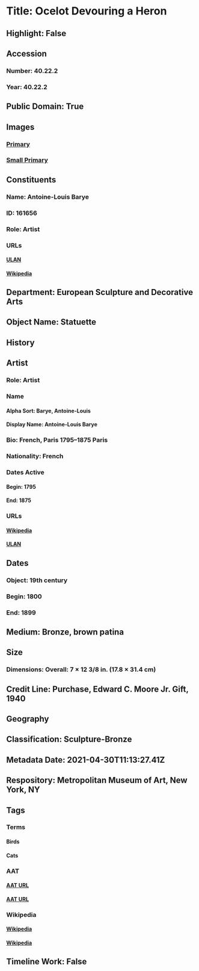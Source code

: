 # Title: Ocelot Devouring a Heron
## Highlight: False
## Accession
### Number: 40.22.2
### Year: 40.22.2
## Public Domain: True
## Images
### [Primary](https://images.metmuseum.org/CRDImages/es/original/120203.jpg)
### [Small Primary](https://images.metmuseum.org/CRDImages/es/web-large/120203.jpg)
## Constituents
### Name: Antoine-Louis Barye
### ID: 161656
### Role: Artist
### URLs
#### [ULAN](http://vocab.getty.edu/page/ulan/500007044)
#### [Wikipedia](https://www.wikidata.org/wiki/Q451489)
## Department: European Sculpture and Decorative Arts
## Object Name: Statuette
## History
## Artist
### Role: Artist
### Name
#### Alpha Sort: Barye, Antoine-Louis
#### Display Name: Antoine-Louis Barye
### Bio: French, Paris 1795–1875 Paris
### Nationality: French
### Dates Active
#### Begin: 1795
#### End: 1875
### URLs
#### [Wikipedia](https://www.wikidata.org/wiki/Q451489)
#### [ULAN](http://vocab.getty.edu/page/ulan/500007044)
## Dates
### Object: 19th century
### Begin: 1800
### End: 1899
## Medium: Bronze, brown patina
## Size
### Dimensions: Overall: 7 × 12 3/8 in. (17.8 × 31.4 cm)
## Credit Line: Purchase, Edward C. Moore Jr. Gift, 1940
## Geography
## Classification: Sculpture-Bronze
## Metadata Date: 2021-04-30T11:13:27.41Z
## Respository: Metropolitan Museum of Art, New York, NY
## Tags
### Terms
#### Birds
#### Cats
### AAT
#### [AAT URL](http://vocab.getty.edu/page/aat/300266506)
#### [AAT URL](http://vocab.getty.edu/page/aat/300265960)
### Wikipedia
#### [Wikipedia]()
#### [Wikipedia]()
## Timeline Work: False